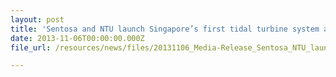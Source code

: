 ```yaml
---
layout: post
title: 'Sentosa and NTU launch Singapore’s first tidal turbine system at Sentosa Boardwalk'
date: 2013-11-06T00:00:00.000Z
file_url: /resources/news/files/20131106_Media-Release_Sentosa_NTU_launch_tidal_turbine_system_at_Sentosa_Boardwalk.pdf

---
```



